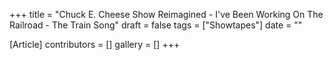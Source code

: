 +++
title = "Chuck E. Cheese Show Reimagined - I've Been Working On The Railroad - The Train Song"
draft = false
tags = ["Showtapes"]
date = ""

[Article]
contributors = []
gallery = []
+++